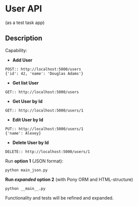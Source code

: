 # User API 
(as a test task app)

## Description
Capability:  
- **Add User** 
~~~
POST:: http://localhost:5000/users
{'id': 42, 'name': 'Douglas Adams'}
~~~ 
- **Get list User**
~~~
GET:: http://localhost:5000/users
~~~ 
- **Get User by Id** 
~~~
GET:: http://localhost:5000/users/1
~~~ 
- **Edit User by Id**
 ~~~
PUT:: http://localhost:5000/users/1
{'name': Alexey}
~~~ 
- **Delete User by Id** 
~~~
DELETE:: http://localhost:5000/users/1
~~~ 
Run **option 1** (JSON format):
~~~
python main_json.py
~~~

**Run *expanded* option 2** (with Pony ORM and HTML-structure)
~~~
python __main__.py
~~~


Functionality and tests will be refined and expanded.